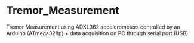 # Tremor_Measurement
Tremor Measurement using ADXL362 accelerometers controlled by an Arduino (ATmega328p) + data acquisition on PC through serial port (USB)
